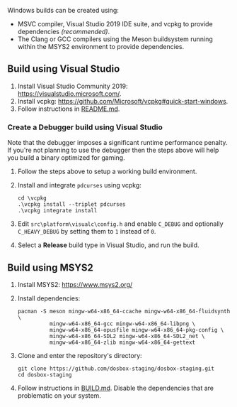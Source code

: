 Windows builds can be created using:

- MSVC compiler, Visual Studio 2019 IDE suite, and vcpkg to provide dependencies
  *(recommended)*.
- The Clang or GCC compilers using the Meson buildsystem running within the
  MSYS2 environment to provide dependencies.

## Build using Visual Studio

1. Install Visual Studio Community 2019: <https://visualstudio.microsoft.com/>.
2. Install vcpkg: <https://github.com/Microsoft/vcpkg#quick-start-windows>.
3. Follow instructions in [README.md](/README.md).

### Create a Debugger build using Visual Studio

Note that the debugger imposes a significant runtime performance penalty.
If you're not planning to use the debugger then the steps above will help
you build a binary optimized for gaming.

1. Follow the steps above to setup a working build environment.
2. Install and integrate `pdcurses` using vcpkg:

    ``` shell
    cd \vcpkg
    .\vcpkg install --triplet pdcurses
    .\vcpkg integrate install
    ```

3. Edit `src\platform\visualc\config.h` and enable `C_DEBUG` and optionally
  `C_HEAVY_DEBUG` by setting them to `1` instead of `0`.
4. Select a **Release** build type in Visual Studio, and run the build.

## Build using MSYS2

1. Install MSYS2: <https://www.msys2.org/>
2. Install dependencies:

    ``` shell
    pacman -S meson mingw-w64-x86_64-ccache mingw-w64-x86_64-fluidsynth \
              mingw-w64-x86_64-gcc mingw-w64-x86_64-libpng \
              mingw-w64-x86_64-opusfile mingw-w64-x86_64-pkg-config \
              mingw-w64-x86_64-SDL2 mingw-w64-x86_64-SDL2_net \
              mingw-w64-x86_64-zlib mingw-w64-x86_64-gettext
    ```

3. Clone and enter the repository's directory:

    ``` shell
    git clone https://github.com/dosbox-staging/dosbox-staging.git
    cd dosbox-staging
    ```

4. Follow instructions in [BUILD.md](/BUILD.md). Disable the dependencies
   that are problematic on your system.
